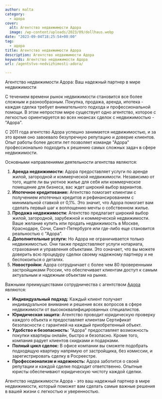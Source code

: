 ```yaml
---
author: malta
category:
  - адора
cover:
  alt: Агентство недвижимости Адора
  image: /wp-content/uploads/2023/09/dollhaus.webp
date: "2023-09-04T18:25:54+00:00"
tag:
  - адора
title: Агентство недвижимости Адора
description: Агентство недвижимости Адора
keywords: Агентство недвижимости Адора
url: /agentstvo-nedvizhimosti-adora/

---
```

Агентство недвижимости Адора: Ваш надежный партнер в мире недвижимости

С течением времени рынок недвижимости становится все более сложным и разнообразным. Покупка, продажа, аренда, ипотека \- каждая сделка требует внимательного подхода и профессиональной помощи. В этом непростом мире существует одно агентство, которое с легкостью ориентируется во всех нюансах сделок с недвижимостью \- "Адора".

С 2011 года агентство Адора успешно занимается недвижимостью, и за это время оно завоевало безупречную репутацию и доверие клиентов. Опыт работы более десяти лет позволяет команде "Адора" профессионально подходить к решению самых сложных задач в сфере недвижимости.

Основными направлениями деятельности агентства являются:

1. **Аренда недвижимости:** Адора предоставляет услуги по аренде жилой, загородной и коммерческой недвижимости. Независимо от того, ищете ли вы уютное жилье для себя или коммерческое помещение для бизнеса, вас ждет широкий выбор вариантов.
1. **Ипотечное кредитование:** Агентство помогает клиентам с получением ипотечных кредитов и рефинансированием с минимальной ставкой от 0,1%. Это значит, что Адора помогает вам сделать первый шаг к воплощению мечты о собственном жилье.
1. **Продажа недвижимости:** Агентство предлагает широкий выбор жилой, загородной, зарубежной и коммерческой недвижимости. Ваше желание купить или продать недвижимость в Москве, Краснодаре, Сочи, Санкт-Петербурге или где-либо еще становится реальностью с "Адора".
1. **Дополнительные услуги:** Но Адора не ограничивается только недвижимостью. Они также предоставляют услуги нотариата, страхования и управления объектами. Это означает, что вы можете доверить всю процедуру сделки своему надежному партнеру и не беспокоиться о деталях.
1. **Новостройки:** Адора сотрудничает с более чем 80 проверенными застройщиками России, что обеспечивает клиентам доступ к самым актуальным и надежным объектам на рынке.

Важными преимуществами сотрудничества с агентством [Адора](https://www.cian.ru/company/88280570/) являются:

- **Индивидуальный подход:** Каждый клиент получает индивидуальное внимание и решение всех вопросов в сфере недвижимости от высококвалифицированных специалистов.
- **Юридическая защита:** Агентство проводит юридическую проверку каждого объекта и предоставляет клиентам Сертификат безопасности с гарантией на каждый приобретенный объект.
- **Удобство и безопасность:** "Адора" предоставляет возможность покупки квартиры онлайн, быстро и безопасно. Кроме того, компания радует клиентов скидками и подарками.
- **Полный цикл сделок:** В офисе компании вы сможете подобрать подходящую квартиру напрямую от застройщика, без комиссии, и зарегистрировать сделку в Росреестре.
- **Профессионализм и надежность:** Адора заботится о своей репутации и каждой сделке подходит ответственно. Опытные юристы обеспечивают юридическую чистоту каждой сделки.

Агентство недвижимости Адора \- это ваш надежный партнер в мире недвижимости, который поможет вам сделать самые важные решения в вашей жизни с легкостью и уверенностью.
